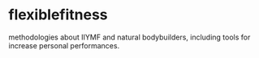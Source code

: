 # flexiblefitness
methodologies about IIYMF and natural bodybuilders, including tools for increase personal performances. 
